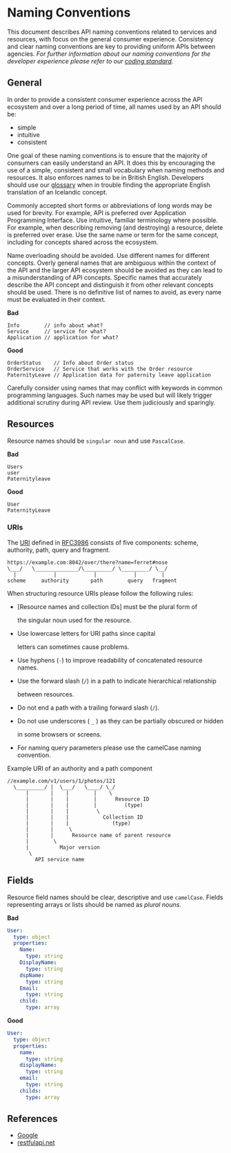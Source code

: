 # Naming Conventions

This document describes API naming conventions related to services and resources, with focus on the general consumer experience. Consistency and clear naming conventions are key to providing uniform APIs between agencies. _For further information about our naming conventions for the developer experience please refer to our_ [_coding standard_](https://github.com/island-is/handbook/blob/master/code-standards.md)_._

## General

In order to provide a consistent consumer experience across the API ecosystem and over a long period of time, all names used by an API should be:

- simple
- intuitive
- consistent

One goal of these naming conventions is to ensure that the majority of consumers can easily understand an API. It does this by encouraging the use of a simple, consistent and small vocabulary when naming methods and resources. It also enforces names to be in British English. Developers should use our [glossary](https://github.com/island-is/handbook/blob/master/glossary.md) when in trouble finding the appropriate English translation of an Icelandic concept.

Commonly accepted short forms or abbreviations of long words may be used for brevity. For example, API is preferred over Application Programming Interface. Use intuitive, familiar terminology where possible. For example, when describing removing (and destroying) a resource, delete is preferred over erase. Use the same name or term for the same concept, including for concepts shared across the ecosystem.

Name overloading should be avoided. Use different names for different concepts. Overly general names that are ambiguous within the context of the API and the larger API ecosystem should be avoided as they can lead to a misunderstanding of API concepts. Specific names that accurately describe the API concept and distinguish it from other relevant concepts should be used. There is no definitive list of names to avoid, as every name must be evaluated in their context.

**Bad**

```text
Info        // info about what?
Service     // service for what?
Application // application for what?
```

**Good**

```text
OrderStatus    // Info about Order status
OrderService   // Service that works with the Order resource
PaternityLeave // Application data for paternity leave application
```

Carefully consider using names that may conflict with keywords in common programming languages. Such names may be used but will likely trigger additional scrutiny during API review. Use them judiciously and sparingly.

## Resources

Resource names should be `singular noun` and use `PascalCase`.

**Bad**

```text
Users
user
Paternityleave
```

**Good**

```text
User
PaternityLeave
```

### URIs

The [URI](https://en.wikipedia.org/wiki/Uniform_Resource_Identifier) defined in [RFC3986](https://tools.ietf.org/html/rfc3986) consists of five components: scheme, authority, path, query and fragment.

```text
https://example.com:8042/over/there?name=ferret#nose
\___/   \______________/\_________/ \_________/ \__/
  |            |            |            |        |
scheme     authority       path        query   fragment
```

When structuring resource URIs please follow the following rules:

- [Resource names and collection IDs] must be the plural form of

  the singular noun used for the resource.

- Use lowercase letters for URI paths since capital

  letters can sometimes cause problems.

- Use hyphens (`-`) to improve readability of concatenated resource names.
- Use the forward slash (`/`) in a path to indicate hierarchical relationship

  between resources.

- Do not end a path with a trailing forward slash (`/`).
- Do not use underscores ( `_` ) as they can be partially obscured or hidden

  in some browsers or screens.

- For naming query parameters please use the camelCase naming convention.

Example URI of an authority and a path component

```text
//example.com/v1/users/1/photos/121
  \_________/ |  \___/   \____/ \_/
      |       |    |        |    \
      |       |    |        |      Resource ID
      |       |    |        |         (type)
      |       |    |         \
      |       |    |           Collection ID
      |       |    |              (type)
      |       |     \
      |       |      Resource name of parent resource
      |        \
      |          Major version
       \
         API service name
```

## Fields

Resource field names should be clear, descriptive and use `camelCase`. Fields representing arrays or lists should be named as _plural nouns_.

**Bad**

```yaml
User:
  type: object
  properties:
    Name:
      type: string
    DisplayName:
      type: string
    dspName:
      type: string
    Email:
      type: string
    child:
      type: array
```

**Good**

```yaml
User:
  type: object
  properties:
    name:
      type: string
    displayName:
      type: string
    email:
      type: string
    childs:
      type: array
```

## References

- [Google](https://cloud.google.com/apis/design/naming_convention)
- [restfulapi.net](https://restfulapi.net/resource-naming/)
